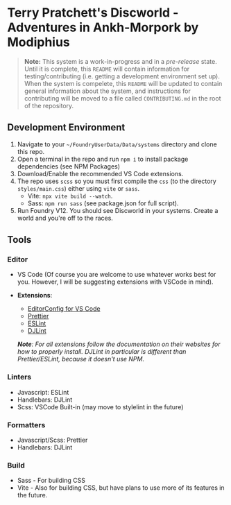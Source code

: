 # Terry Pratchett's Discworld - Adventures in Ankh-Morpork by Modiphius

> **Note:** This system is a work-in-progress and in a _pre-release_ state. Until it is complete, this `README` will contain information for testing/contributing (i.e. getting a development environment set up). When the system is compelete, this `README` will be updated to contain general information about the system, and instructions for contributing will be moved to a file called `CONTRIBUTING.md` in the root of the repository.

## Development Environment

1. Navigate to your `~/FoundryUserData/Data/systems` directory and clone this repo.
2. Open a terminal in the repo and run `npm i` to install package dependencies (see NPM Packages)
3. Download/Enable the recommended VS Code extensions.
4. The repo uses `scss` so you must first compile the `css` (to the directory `styles/main.css`) either using `vite` or `sass`.
   - Vite: `npx vite build --watch`.
   - Sass: `npm run sass` (see package.json for full script).
5. Run Foundry V12. You should see Discworld in your systems. Create a world and you're off to the races.

## Tools

### Editor

- VS Code (Of course you are welcome to use whatever works best for you. However, I will be suggesting extensions with VSCode in mind).
- **Extensions**:

  - [EditorConfig for VS Code](https://marketplace.visualstudio.com/items?itemName=EditorConfig.EditorConfig)
  - [Prettier](https://marketplace.visualstudio.com/items?itemName=esbenp.prettier-vscode)
  - [ESLint](https://marketplace.visualstudio.com/items?itemName=dbaeumer.vscode-eslint)
  - [DJLint](https://marketplace.visualstudio.com/items?itemName=monosans.djlint)

  _**Note**: For all extensions follow the documentation on their websites for how to properly install. DJLint in particular is different than Prettier/ESLint, because it doesn't use NPM._

### Linters

- Javascript: ESLint
- Handlebars: DJLint
- Scss: VSCode Built-in (may move to stylelint in the future)

### Formatters

- Javascript/Scss: Prettier
- Handlebars: DJLint

### Build

- Sass - For building CSS
- Vite - Also for building CSS, but have plans to use more of its features in the future.
